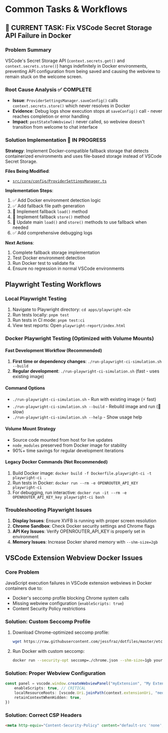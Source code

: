 # Common Tasks & Workflows

## 🔧 CURRENT TASK: Fix VSCode Secret Storage API Failure in Docker

### Problem Summary

VSCode's Secret Storage API (`context.secrets.get()` and `context.secrets.store()`) hangs indefinitely in Docker environments, preventing API configuration from being saved and causing the webview to remain stuck on the welcome screen.

### Root Cause Analysis ✅ COMPLETE

- **Issue**: `ProviderSettingsManager.saveConfig()` calls `context.secrets.store()` which never resolves in Docker
- **Evidence**: Debug logs show execution stops at `saveConfig()` call - never reaches completion or error handling
- **Impact**: `postStateToWebview()` never called, so webview doesn't transition from welcome to chat interface

### Solution Implementation 🔄 IN PROGRESS

**Strategy**: Implement Docker-compatible fallback storage that detects containerized environments and uses file-based storage instead of VSCode Secret Storage.

**Files Being Modified**:

- [`src/core/config/ProviderSettingsManager.ts`](src/core/config/ProviderSettingsManager.ts:1)

**Implementation Steps**:

1. ✅ Add Docker environment detection logic
2. ✅ Add fallback file path generation
3. 🔄 Implement fallback `load()` method
4. 🔄 Implement fallback `store()` method
5. 🔄 Update main `load()` and `store()` methods to use fallback when needed
6. ✅ Add comprehensive debugging logs

**Next Actions**:

1. Complete fallback storage implementation
2. Test Docker environment detection
3. Run Docker test to validate fix
4. Ensure no regression in normal VSCode environments

## Playwright Testing Workflows

### Local Playwright Testing

1. Navigate to Playwright directory: `cd apps/playwright-e2e`
2. Run tests locally: `pnpm test`
3. Run tests in CI mode: `pnpm test:ci`
4. View test reports: Open `playwright-report/index.html`

### Docker Playwright Testing (Optimized with Volume Mounts)

#### Fast Development Workflow (Recommended)

1. **First time or dependency changes**: `./run-playwright-ci-simulation.sh --build`
2. **Regular development**: `./run-playwright-ci-simulation.sh` (fast - uses existing image)

#### Command Options

- `./run-playwright-ci-simulation.sh` - Run with existing image (⚡ fast)
- `./run-playwright-ci-simulation.sh --build` - Rebuild image and run (🐌 slow)
- `./run-playwright-ci-simulation.sh --help` - Show usage help

#### Volume Mount Strategy

- Source code mounted from host for live updates
- `node_modules` preserved from Docker image for stability
- 90%+ time savings for regular development iterations

#### Legacy Docker Commands (Not Recommended)

1. Build Docker image: `docker build -f Dockerfile.playwright-ci -t playwright-ci .`
2. Run tests in Docker: `docker run --rm -e OPENROUTER_API_KEY playwright-ci`
3. For debugging, run interactive: `docker run -it --rm -e OPENROUTER_API_KEY_key playwright-ci bash`

### Troubleshooting Playwright Issues

1. **Display Issues**: Ensure XVFB is running with proper screen resolution
2. **Chrome Sandbox**: Check Docker security settings and Chrome flags
3. **API Key Issues**: Verify OPENROUTER_API_KEY is properly set in environment
4. **Memory Issues**: Increase Docker shared memory with `--shm-size=2gb`

## VSCode Extension Webview Docker Issues

### Core Problem

JavaScript execution failures in VSCode extension webviews in Docker containers due to:

- Docker's seccomp profile blocking Chrome system calls
- Missing webview configuration (`enableScripts: true`)
- Content Security Policy restrictions

### Solution: Custom Seccomp Profile

1. Download Chrome-optimized seccomp profile:
    ```bash
    wget https://raw.githubusercontent.com/jessfraz/dotfiles/master/etc/docker/seccomp/chrome.json -O chrome.json
    ```
2. Run Docker with custom seccomp:
    ```bash
    docker run --security-opt seccomp=./chrome.json --shm-size=1gb your-image
    ```

### Solution: Proper Webview Configuration

```typescript
const panel = vscode.window.createWebviewPanel("myExtension", "My Extension", vscode.ViewColumn.One, {
	enableScripts: true, // CRITICAL
	localResourceRoots: [vscode.Uri.joinPath(context.extensionUri, "media")],
	retainContextWhenHidden: true,
})
```

### Solution: Correct CSP Headers

```html
<meta http-equiv="Content-Security-Policy" content="default-src 'none'; script-src ${webview.cspSource};" />
```
